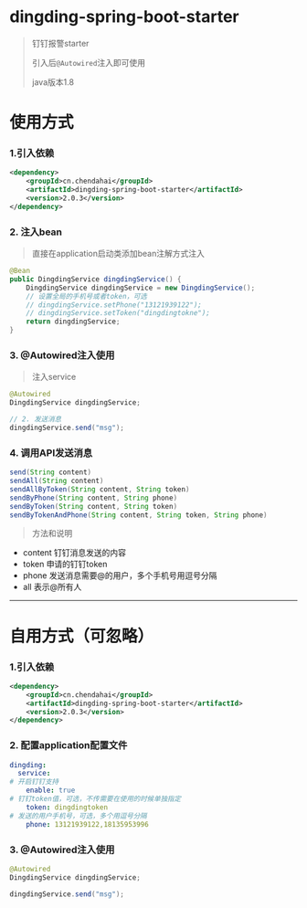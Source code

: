 # dingding-spring-boot-starter
> 钉钉报警starter
>
> 引入后`@Autowired`注入即可使用
>
> java版本1.8

# 使用方式

### 1.引入依赖
```xml
<dependency>
    <groupId>cn.chendahai</groupId>
    <artifactId>dingding-spring-boot-starter</artifactId>
    <version>2.0.3</version>
</dependency>
```

### 2. 注入bean
> 直接在application启动类添加bean注解方式注入
```java
@Bean
public DingdingService dingdingService() {
    DingdingService dingdingService = new DingdingService();
    // 设置全局的手机号或者token，可选
    // dingdingService.setPhone("13121939122");
    // dingdingService.setToken("dingdingtokne");
    return dingdingService;
}
```

### 3. @Autowired注入使用

> 注入service
```java
@Autowired
DingdingService dingdingService;

// 2. 发送消息
dingdingService.send("msg");

```

### 4. 调用API发送消息
```java
send(String content) 
sendAll(String content) 
sendAllByToken(String content, String token) 
sendByPhone(String content, String phone) 
sendByToken(String content, String token) 
sendByTokenAndPhone(String content, String token, String phone) 
```
> 方法和说明
- content 钉钉消息发送的内容
- token 申请的钉钉token
- phone 发送消息需要@的用户，多个手机号用逗号分隔
- all 表示@所有人

---

# 自用方式（可忽略）

### 1.引入依赖
```xml
<dependency>
    <groupId>cn.chendahai</groupId>
    <artifactId>dingding-spring-boot-starter</artifactId>
    <version>2.0.3</version>
</dependency>
```

### 2. 配置application配置文件
```yaml
dingding:
  service:
# 开启钉钉支持
    enable: true
# 钉钉token值，可选，不传需要在使用的时候单独指定
    token: dingdingtoken
# 发送的用户手机号，可选，多个用逗号分隔
    phone: 13121939122,18135953996
```

### 3. @Autowired注入使用
```java
@Autowired
DingdingService dingdingService;

dingdingService.send("msg");
```